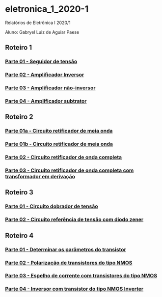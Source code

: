 # eletronica_1_2020-1

Relatórios de Eletrônica I 2020/1

Aluno: Gabryel Luiz de Aguiar Paese

## Roteiro 1
### [Parte 01 - Seguidor de tensão](https://github.com/gabryelpaese/eletronica1/blob/master/Roteiro%201/Parte%201%20-%20Seguidor%20de%20tens%C3%A3o.md)
### [Parte 02 - Amplificador Inversor](https://github.com/gabryelpaese/eletronica1/blob/master/Roteiro%201/Parte%202%20-%20Amplificador%20inversor.md)
### [Parte 03 - Amplificador não-inversor](https://github.com/gabryelpaese/eletronica1/blob/master/Roteiro%201/Parte%203%20-%20Amplificador%20n%C3%A3o-inversor.md)
### [Parte 04 - Amplificador subtrator](https://github.com/gabryelpaese/eletronica1/blob/master/Roteiro%201/Parte%204%20-%20Amplificador%20subtrator.md)

## Roteiro 2
### [Parte 01a - Circuito retificador de meia onda](https://github.com/gabryelpaese/eletronica1/blob/master/Roteiro%202/Parte%201a%20-%20Circuito%20retificador%20de%20meia%20onda.md)
### [Parte 01b - Circuito retificador de meia onda](https://github.com/gabryelpaese/eletronica1/blob/master/Roteiro%202/Parte%201b%20-%20Circuito%20retificador%20de%20meia%20onda.md)
### [Parte 02 - Circuito retificador de onda completa](https://github.com/gabryelpaese/eletronica1/blob/master/Roteiro%202/Parte%202%20-%20Circuito%20retificador%20de%20onda%20completa.md)
### [Parte 03 - Circuito retificador de onda completa com transformador em derivação](https://github.com/gabryelpaese/eletronica1/blob/master/Roteiro%202/Parte%203%20-%20Circuito%20retificador%20de%20onda%20completa%20com%20transformador%20em%20deriva%C3%A7%C3%A3o.md)

## Roteiro 3
### [Parte 01 - Circuito dobrador de tensão](https://github.com/gabryelpaese/eletronica1/blob/master/Roteiro%203/Parte%201%20-%20Circuito%20dobrador%20de%20tens%C3%A3o.md)
### [Parte 02 - Circuito referência de tensão com diodo zener](https://github.com/gabryelpaese/eletronica1/blob/master/Roteiro%203/Parte%202%20-%20Circuito%20refer%C3%AAncia%20de%20tens%C3%A3o%20com%20diodo%20zener.md)

## Roteiro 4
### [Parte 01 - Determinar os parâmetros do transistor](https://github.com/gabryelpaese/eletronica1/blob/master/Roteiro%204/Parte%201%20-%20Determinar%20os%20par%C3%A2metros%20do%20transistor.md)
### [Parte 02 - Polarização de transistores do tipo NMOS](https://github.com/gabryelpaese/eletronica1/blob/master/Roteiro%204/Parte%202%20-%20Polariza%C3%A7%C3%A3o%20de%20transistores%20do%20tipo%20NMOS.md)
### [Parte 03 - Espelho de corrente com transistores do tipo NMOS](https://github.com/gabryelpaese/eletronica1/blob/master/Roteiro%204/Parte%203%20-%20Espelho%20de%20corrente%20com%20transistores%20do%20tipo%20NMOS.md)
### [Parte 04 - Inversor com transistor do tipo NMOS Inverter](https://github.com/gabryelpaese/eletronica1/blob/master/Roteiro%204/Parte%204%20-%20Inversor%20com%20transistor%20do%20tipo%20NMOS%20Inverter.md)
